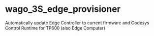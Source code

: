 # wago_3S_edge_provisioner
Automatically update Edge Controller to current firmware and Codesys Control Runtime for TP600 (also Edge Computer)